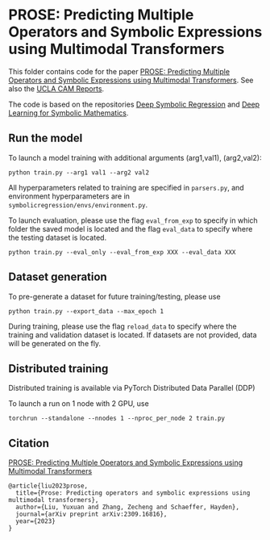 # PROSE: Predicting Multiple Operators and Symbolic Expressions using Multimodal Transformers

This folder contains code for the paper [PROSE: Predicting Multiple Operators and Symbolic Expressions using Multimodal Transformers](https://arxiv.org/abs/2309.16816). See also the [UCLA CAM Reports](https://ww3.math.ucla.edu/wp-content/uploads/2023/10/PROSE_cam.pdf).

The code is based on the repositories [Deep Symbolic Regression](https://github.com/facebookresearch/symbolicregression) and [Deep Learning for Symbolic Mathematics](https://github.com/facebookresearch/SymbolicMathematics).

## Run the model

To launch a model training with additional arguments (arg1,val1), (arg2,val2):

```
python train.py --arg1 val1 --arg2 val2
```

All hyperparameters related to training are specified in ```parsers.py```, and environment hyperparameters are in ```symbolicregression/envs/environment.py```.

To launch evaluation, please use the flag ```eval_from_exp``` to specify in which folder the saved model is located and the flag ```eval_data``` to specify where the testing dataset is located.

```
python train.py --eval_only --eval_from_exp XXX --eval_data XXX
```

## Dataset generation

To pre-generate a dataset for future training/testing, please use

```
python train.py --export_data --max_epoch 1
```

During training, please use the flag ```reload_data``` to specify where the training and validation dataset is located. If datasets are not provided, data will be generated on the fly.

## Distributed training

Distributed training is available via PyTorch Distributed Data Parallel (DDP)

To launch a run on 1 node with 2 GPU, use 

```
torchrun --standalone --nnodes 1 --nproc_per_node 2 train.py
```

## Citation

 [PROSE: Predicting Multiple Operators and Symbolic Expressions using Multimodal Transformers](https://arxiv.org/abs/2309.16816)

```
@article{liu2023prose,
  title={Prose: Predicting operators and symbolic expressions using multimodal transformers},
  author={Liu, Yuxuan and Zhang, Zecheng and Schaeffer, Hayden},
  journal={arXiv preprint arXiv:2309.16816},
  year={2023}
}
```
